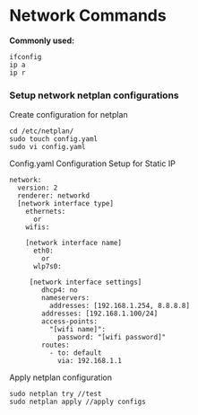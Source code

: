 # Network Commands

**Commonly used:**
```
ifconfig
ip a
ip r 
```

### Setup network netplan configurations

Create configuration for netplan
```
cd /etc/netplan/
sudo touch config.yaml
sudo vi config.yaml
```

Config.yaml Configuration Setup for Static IP
```
network:
  version: 2
  renderer: networkd
  [network interface type]
    ethernets:
      or
    wifis: 
    
    [network interface name]
      eth0: 
        or 
      wlp7s0:
      
     [network interface settings]
        dhcp4: no
        nameservers:
          addresses: [192.168.1.254, 8.8.8.8]
        addresses: [192.168.1.100/24]
        access-points:
          "[wifi name]":
            password: "[wifi password]"
        routes:
          - to: default
            via: 192.168.1.1     
```

Apply netplan configuration
```
sudo netplan try //test 
sudo netplan apply //apply configs
```
